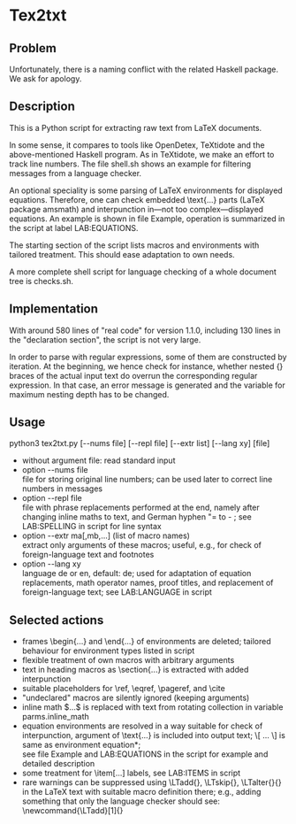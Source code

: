 # Tex2txt
## Problem
Unfortunately, there is a naming conflict with the related Haskell package.
We ask for apology.

## Description
This is a Python script for extracting raw text from LaTeX documents.

In some sense, it compares to tools like OpenDetex, TeXtidote and the above-mentioned Haskell program. As in TeXtidote, we make an effort to track line numbers. The file shell.sh shows an example for filtering messages from a language checker.

An optional speciality is some parsing of LaTeX environments for displayed equations. Therefore, one can check embedded \text{...} parts (LaTeX package amsmath) and interpunction in—not too complex—displayed equations. An example is shown in file Example, operation is summarized in the script at label LAB:EQUATIONS.

The starting section of the script lists macros and environments with tailored treatment. This should ease adaptation to own needs.

A more complete shell script for language checking of a whole document tree is checks.sh.

## Implementation
With around 580 lines of "real code" for version 1.1.0, including 130 lines in the "declaration section", the script is not very large.

In order to parse with regular expressions, some of them are constructed by iteration. At the beginning, we hence check for instance, whether nested {} braces of the actual input text do overrun the corresponding regular expression. In that case, an error message is generated and the variable for maximum nesting depth has to be changed.

## Usage
python3 tex2txt.py [--nums file] [--repl file] [--extr list] [--lang xy] [file]

<ul>
    <li> without argument file: read standard input
    </li>
    <li> option --nums file<br>
        file for storing original line numbers;
        can be used later to correct line numbers in messages
    </li>
    <li> option --repl file<br>
        file with phrase replacements performed at the end, namely after
        changing inline maths to text, and German hyphen "= to - ;
        see LAB:SPELLING in script for line syntax
    </li>
    <li> option --extr ma[,mb,...] (list of macro names)<br>
        extract only arguments of these macros;
        useful, e.g., for check of foreign-language text and footnotes
    </li>
    <li> option --lang xy<br>
        language de or en, default: de;
        used for adaptation of equation replacements, math operator names,
        proof titles, and replacement of foreign-language text;
        see LAB:LANGUAGE in script
    </li>
</ul>

## Selected actions
<ul>
    <li> frames \begin{...} and \end{...} of environments are deleted;
       tailored behaviour for environment types listed in script
    </li>
    <li> flexible treatment of own macros with arbitrary arguments
    </li>
    <li> text in heading macros as \section{...} is extracted with
        added interpunction
    </li>
    <li> suitable placeholders for \ref, \eqref, \pageref, and \cite
    </li>
    <li> "undeclared" macros are silently ignored (keeping arguments)
    </li>
    <li> inline math $...$ is replaced with text from rotating collection
        in variable parms.inline_math
    </li>
    <li> equation environments are resolved in a way suitable for check of
        interpunction, argument of \text{...} is included into output text;
        \[ ... \] is same as environment equation*; <br>
        see file Example and LAB:EQUATIONS in the script for example and
        detailed description
    </li>
    <li> some treatment for \item[...] labels, see LAB:ITEMS in script
    </li>
    <li> rare warnings can be suppressed using \LTadd{}, \LTskip{},
        \LTalter{}{} in the LaTeX text with suitable macro definition
        there;
        e.g., adding something that only the language checker should see:<br>
        \newcommand{\LTadd}[1]{}
    </li>
</ul>

